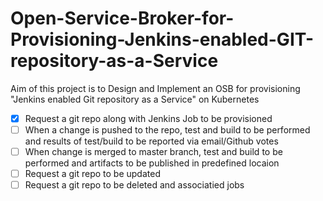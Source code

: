 # Open-Service-Broker-for-Provisioning-Jenkins-enabled-GIT-repository-as-a-Service
Aim of this project is to Design and Implement an OSB for provisioning "Jenkins enabled Git repository as a Service" on Kubernetes

- [X] Request a git repo along with Jenkins Job to be provisioned
- [ ] When a change is pushed to the repo, test and build to be performed and results of test/build to be reported via email/Github votes
- [ ] When change is merged to master branch, test and build to be performed and artifacts to be published in predefined locaion
- [ ] Request a git repo to be updated
- [ ] Request a git repo to be deleted and associatied jobs
